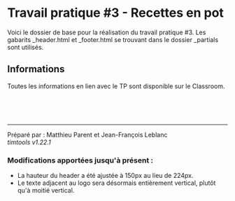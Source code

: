 # Travail pratique #3 - Recettes en pot

Voici le dossier de base pour la réalisation du travail pratique #3.
Les gabarits _header.html et _footer.html se trouvant dans le dossier _partials sont utilisés.

## Informations

Toutes les informations en lien avec le TP sont disponible sur le Classroom.



<br><br><br><hr>
Préparé par : Matthieu Parent et Jean-François Leblanc  
_timtools v1.22.1_


### Modifications apportées jusqu'à présent :

- La hauteur du header a été ajustée à 150px au lieu de 224px.
- Le texte adjacent au logo sera désormais entièrement vertical, plutôt qu'à moitié vertical.